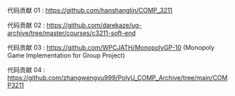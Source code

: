 代码贡献 01 : https://github.com/hanshanglin/COMP_3211

代码贡献 02 : https://github.com/darekaze/ug-archive/tree/master/courses/c3211-soft-end

代码贡献 03 : https://github.com/WPCJATH/MonopolyGP-10 (Monopoly Game Implementation for Group Project)

代码贡献 04 : https://github.com/zhangwengyu999/PolyU_COMP_Archive/tree/main/COMP3211
